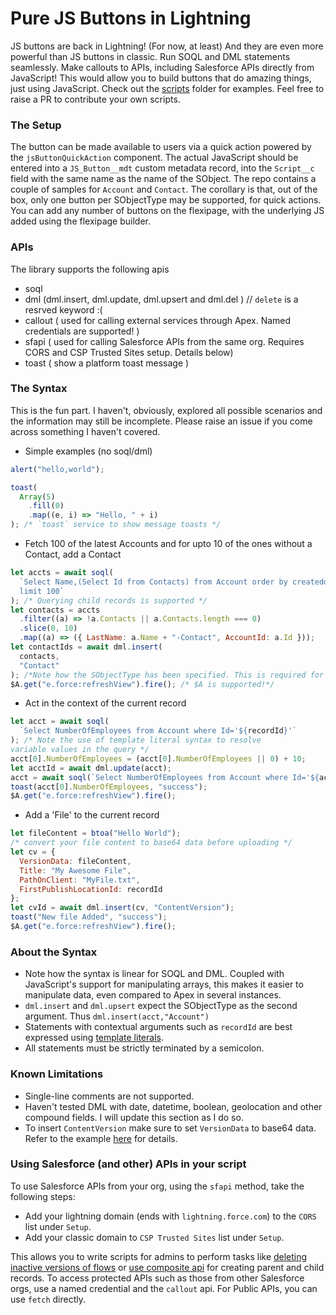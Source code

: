# Pure JS Buttons in Lightning

JS buttons are back in Lightning! (For now, at least) And they are even more
powerful than JS buttons in classic. Run SOQL and DML statements seamlessly.
Make callouts to APIs, including Salesforce APIs directly from JavaScript!
This would allow you to build buttons that do amazing things, just using
JavaScript. Check out the [scripts](./scripts/jsButton) folder for examples.
Feel free to raise a PR to contribute your own scripts.

### The Setup

The button can be made available to users via a quick action powered by the
`jsButtonQuickAction` component. The actual JavaScript should be entered into a
`JS_Button__mdt` custom metadata record, into the `Script__c` field with the
same name as the name of the SObject. The repo contains a couple of samples
for `Account` and `Contact`. The corollary is that, out of the box, only one
button per SObjectType may be supported, for quick actions. You can add any
number of buttons on the flexipage, with the underlying JS added using the
flexipage builder.

### APIs

The library supports the following apis

- soql
- dml (dml.insert, dml.update, dml.upsert and dml.del ) // `delete` is a resrved keyword :(
- callout ( used for calling external services through Apex. Named credentials are supported! )
- sfapi ( used for calling Salesforce APIs from the same org. Requires CORS and
  CSP Trusted Sites setup. Details below)
- toast ( show a platform toast message )

### The Syntax

This is the fun part. I haven't, obviously, explored all possible scenarios and
the information may still be incomplete. Please raise an issue if you come
across something I haven't covered.

- Simple examples (no soql/dml)

```js
alert("hello,world");
```

```js
toast(
  Array(5)
    .fill(0)
    .map((e, i) => "Hello, " + i)
); /* `toast` service to show message toasts */
```

- Fetch 100 of the latest Accounts and for upto 10 of the ones without a Contact, add a Contact

```js
let accts = await soql(
  `Select Name,(Select Id from Contacts) from Account order by createddate desc
  limit 100`
); /* Querying child records is supported */
let contacts = accts
  .filter((a) => !a.Contacts || a.Contacts.length === 0)
  .slice(0, 10)
  .map((a) => ({ LastName: a.Name + "-Contact", AccountId: a.Id }));
let contactIds = await dml.insert(
  contacts,
  "Contact"
); /*Note how the SObjectType has been specified. This is required for insert and upsert*/
$A.get("e.force:refreshView").fire(); /* $A is supported!*/
```

- Act in the context of the current record

```js
let acct = await soql(
  `Select NumberOfEmployees from Account where Id='${recordId}'`
); /* Note the use of template literal syntax to resolve 
variable values in the query */
acct[0].NumberOfEmployees = (acct[0].NumberOfEmployees || 0) + 10;
let acctId = await dml.update(acct);
acct = await soql(`Select NumberOfEmployees from Account where Id='${acctId}'`);
toast(acct[0].NumberOfEmployees, "success");
$A.get("e.force:refreshView").fire();
```

- Add a 'File' to the current record

```js
let fileContent = btoa("Hello World");
/* convert your file content to base64 data before uploading */
let cv = {
  VersionData: fileContent,
  Title: "My Awesome File",
  PathOnClient: "MyFile.txt",
  FirstPublishLocationId: recordId
};
let cvId = await dml.insert(cv, "ContentVersion");
toast("New file Added", "success");
$A.get("e.force:refreshView").fire();
```

### About the Syntax

- Note how the syntax is linear for SOQL and DML. Coupled with JavaScript's
  support for manipulating arrays, this makes it easier to manipulate data,
  even compared to Apex in several instances.
- `dml.insert` and `dml.upsert` expect the SObjectType as the second argument.
  Thus `dml.insert(acct,"Account")`
- Statements with contextual arguments such as `recordId`
  are best expressed using [template literals](https://developer.mozilla.org/en-US/docs/Web/JavaScript/Reference/Template_literals).
- All statements must be strictly terminated by a semicolon.

### Known Limitations

- Single-line comments are not supported.
- Haven't tested DML with date, datetime, boolean, geolocation and other
  compound fields. I will update this section as I do so.
- To insert `ContentVersion` make sure to set `VersionData` to base64 data.
  Refer to the example [here](./scripts/jsButton/createContactFiles.js) for details.

### Using Salesforce (and other) APIs in your script

To use Salesforce APIs from your org, using the `sfapi` method, take the following steps:

- Add your lightning domain (ends with `lightning.force.com`) to the `CORS` list under `Setup`.
- Add your classic domain to `CSP Trusted Sites` list under `Setup`.

This allows you to write scripts for admins to perform tasks like [deleting inactive versions of flows](./scripts/jsButton/deleteInactiveFlowVersions.js) or [use composite api](./scripts/jsButton/compositeApiExample.js)
for creating parent and child records.
To access protected APIs such as those from other Salesforce orgs, use a named credential and the `callout` api. For Public APIs, you can use `fetch` directly.
